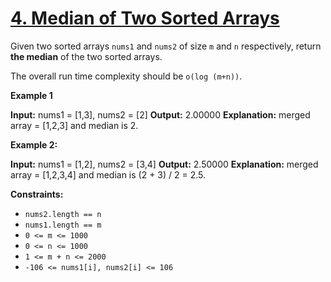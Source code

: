 # [4. Median of Two Sorted Arrays](https://leetcode.com/problems/median-of-two-sorted-arrays/)

Given two sorted arrays `nums1` and `nums2` of size `m` and `n` respectively, return **the median** of the two sorted arrays.

The overall run time complexity should be `o(log (m+n))`.

**Example 1**

**Input:** nums1 = [1,3], nums2 = [2]
**Output:** 2.00000
**Explanation:** merged array = [1,2,3] and median is 2.

**Example 2:**

**Input:** nums1 = [1,2], nums2 = [3,4]
**Output:** 2.50000
**Explanation:** merged array = [1,2,3,4] and median is (2 + 3) / 2 = 2.5.

**Constraints:**

 - `nums2.length == n`
 - `nums1.length == m`
 - `0 <= m <= 1000`
 - `0 <= n <= 1000`
 - `1 <= m + n <= 2000`
 - `-106 <= nums1[i], nums2[i] <= 106`
